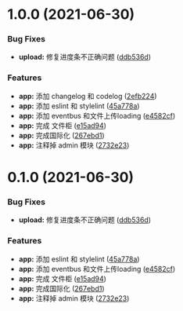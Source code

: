 # 1.0.0 (2021-06-30)


### Bug Fixes

* **upload:** 修复进度条不正确问题 ([ddb536d](https://github.com/byteark-project/s.console-frontend/commit/ddb536d3b391224a92ce9cb25876bf3aac3016eb))


### Features

* **app:** 添加 changelog 和 codelog ([2efb224](https://github.com/byteark-project/s.console-frontend/commit/2efb224384b3dc8c49e327df6522d5a2f9f70962))
* **app:** 添加 eslint 和 stylelint ([45a778a](https://github.com/byteark-project/s.console-frontend/commit/45a778a1ddbbad8b320aa062d756c7a1b29e5f10))
* **app:** 添加 eventbus 和文件上传loading ([e4582cf](https://github.com/byteark-project/s.console-frontend/commit/e4582cf147e839c2f4a5848fab7f63972e4c761c))
* **app:** 完成 文件柜 ([e15ad94](https://github.com/byteark-project/s.console-frontend/commit/e15ad945dc6e728f196b2192e9d490967314c708))
* **app:** 完成国际化 ([267ebd1](https://github.com/byteark-project/s.console-frontend/commit/267ebd171ea04071f322f7adc371084fee04b7c7))
* **app:** 注释掉 admin 模块 ([2732e23](https://github.com/byteark-project/s.console-frontend/commit/2732e23ce49232d0c3020a0d88cc49d1611e0197))



# 0.1.0 (2021-06-30)


### Bug Fixes

* **upload:** 修复进度条不正确问题 ([ddb536d](https://github.com/byteark-project/s.console-frontend/commit/ddb536d3b391224a92ce9cb25876bf3aac3016eb))


### Features

* **app:** 添加 eslint 和 stylelint ([45a778a](https://github.com/byteark-project/s.console-frontend/commit/45a778a1ddbbad8b320aa062d756c7a1b29e5f10))
* **app:** 添加 eventbus 和文件上传loading ([e4582cf](https://github.com/byteark-project/s.console-frontend/commit/e4582cf147e839c2f4a5848fab7f63972e4c761c))
* **app:** 完成 文件柜 ([e15ad94](https://github.com/byteark-project/s.console-frontend/commit/e15ad945dc6e728f196b2192e9d490967314c708))
* **app:** 完成国际化 ([267ebd1](https://github.com/byteark-project/s.console-frontend/commit/267ebd171ea04071f322f7adc371084fee04b7c7))
* **app:** 注释掉 admin 模块 ([2732e23](https://github.com/byteark-project/s.console-frontend/commit/2732e23ce49232d0c3020a0d88cc49d1611e0197))




